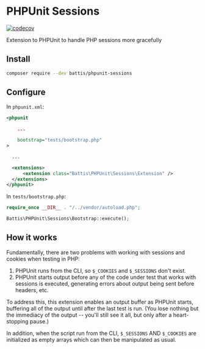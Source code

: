 # PHPUnit Sessions

[![codecov](https://codecov.io/gh/battis/phpunit-sessions/branch/main/graph/badge.svg?token=ABK4AJLYO0)](https://codecov.io/gh/battis/phpunit-sessions)

Extension to PHPUnit to handle PHP sessions more gracefully

## Install

```bash
composer require --dev battis/phpunit-sessions
```

## Configure

In `phpunit.xml`:

```xml
<phpunit

    ...

    bootstrap="tests/bootstrap.php"
>

  ...

  <extensions>
      <extension class="Battis\PHPUnit\Sessions\Extension" />
  </extensions>
</phpunit>
```

In `tests/bootstrap.php`:

```php
require_once __DIR__ . "/../vendor/autoload.php";

Battis\PHPUnit\Sessions\Bootstrap::execute();
```

## How it works

Fundamentally, there are two problems with working with sessions and cookies when testing in PHP:

1. PHPUnit runs from the CLI, so `$_COOKIES` and `$_SESSIONS` don't exist.
2. PHPUnit starts output before any of the code under test that works with sessions is executed, generating errors about output being sent before headers, etc.

To address this, this extension enables an output buffer as PHPUnit starts, buffering all of the output until after the last test is run. (You lose nothing but the immediacy of the output -- you'll still see it all, but only after a heart-stopping pause.)

In addition, when the script run from the CLI, `$_SESSIONS` AND `$_COOKIES` are initialized as empty arrays which can then be manipulated as usual.
